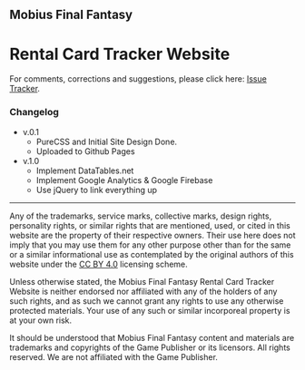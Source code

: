 
## Mobius Final Fantasy
# Rental Card Tracker Website

For comments, corrections and suggestions, 
please click here: [Issue Tracker](). 

### Changelog

* v.0.1
  * PureCSS and Initial Site Design Done.
  * Uploaded to Github Pages
* v.1.0
  * Implement DataTables.net
  * Implement Google Analytics & Google Firebase
  * Use jQuery to link everything up

---

Any of the trademarks, service marks, collective marks, 
design rights, personality rights, or similar rights 
that are mentioned, used, or cited in this website are
 the property of their respective owners. Their use 
 here does not imply that you may use them for any 
 other purpose other than for the same or a similar 
 informational use as contemplated by the original 
 authors of this website under the 
 [CC BY 4.0](https://creativecommons.org/licenses/by/4.0/) 
 licensing scheme.

Unless otherwise stated, the Mobius Final Fantasy 
Rental Card Tracker Website is neither endorsed nor 
affiliated with any of the holders of any such rights,
 and as such we cannot grant any rights to use any 
 otherwise protected materials. Your use of any 
 such or similar incorporeal property is at your own 
 risk.

It should be understood that Mobius Final Fantasy 
content and materials are trademarks and copyrights of
 the Game Publisher or its licensors. All rights 
 reserved. We are not affiliated with the Game 
 Publisher.
